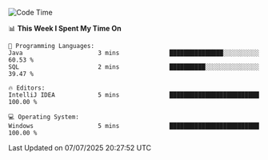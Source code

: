 
<!--START_SECTION:waka-->
![Code Time](http://img.shields.io/badge/Code%20Time-766%20hrs%2020%20mins-blue)

📊 **This Week I Spent My Time On** 

```text
💬 Programming Languages: 
Java                     3 mins              ███████████████░░░░░░░░░░   60.53 % 
SQL                      2 mins              ██████████░░░░░░░░░░░░░░░   39.47 % 

🔥 Editors: 
IntelliJ IDEA            5 mins              █████████████████████████   100.00 % 

💻 Operating System: 
Windows                  5 mins              █████████████████████████   100.00 % 
```


 Last Updated on 07/07/2025 20:27:52 UTC
<!--END_SECTION:waka-->
